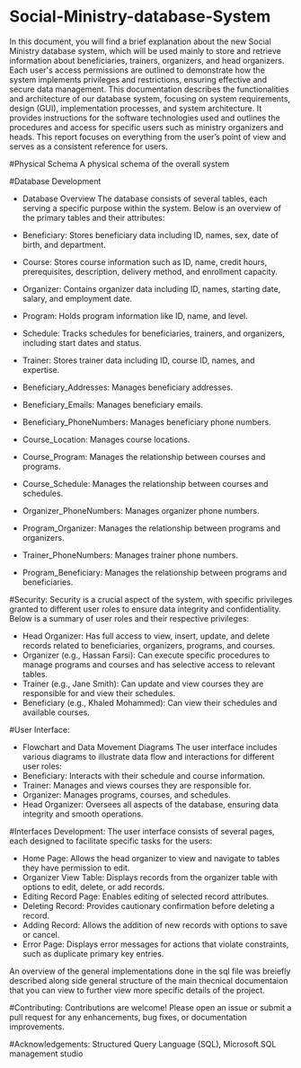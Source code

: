 # Social-Ministry-database-System
In this document, you will find a brief explanation about the new Social Ministry database system, which will be used mainly to store and retrieve information about beneficiaries, trainers, organizers, and head organizers. Each user's access permissions are outlined to demonstrate how the system implements privileges and restrictions, ensuring effective and secure data management. This documentation describes the functionalities and architecture of our database system, focusing on system requirements, design (GUI), implementation processes, and system architecture. It provides instructions for the software technologies used and outlines the procedures and access for specific users such as ministry organizers and heads. This report focuses on everything from the user’s point of view and serves as a consistent reference for users.

#Physical Schema
A physical schema of the overall system 

#Database Development
- Database Overview
The database consists of several tables, each serving a specific purpose within the system. Below is an overview of the primary tables and their attributes:

- Beneficiary: Stores beneficiary data including ID, names, sex, date of birth, and department.
- Course: Stores course information such as ID, name, credit hours, prerequisites, description, delivery method, and enrollment capacity.
- Organizer: Contains organizer data including ID, names, starting date, salary, and employment date.
- Program: Holds program information like ID, name, and level.
- Schedule: Tracks schedules for beneficiaries, trainers, and organizers, including start dates and status.
- Trainer: Stores trainer data including ID, course ID, names, and expertise.
- Beneficiary_Addresses: Manages beneficiary addresses.
- Beneficiary_Emails: Manages beneficiary emails.
- Beneficiary_PhoneNumbers: Manages beneficiary phone numbers.
- Course_Location: Manages course locations.
- Course_Program: Manages the relationship between courses and programs.
- Course_Schedule: Manages the relationship between courses and schedules.
- Organizer_PhoneNumbers: Manages organizer phone numbers.
- Program_Organizer: Manages the relationship between programs and organizers.
- Trainer_PhoneNumbers: Manages trainer phone numbers.
- Program_Beneficiary: Manages the relationship between programs and beneficiaries.


#Security:
Security is a crucial aspect of the system, with specific privileges granted to different user roles to ensure data integrity and confidentiality. Below is a summary of user roles and their respective privileges:
- Head Organizer: Has full access to view, insert, update, and delete records related to beneficiaries, organizers, programs, and courses.
- Organizer (e.g., Hassan Farsi): Can execute specific procedures to manage programs and courses and has selective access to relevant tables.
- Trainer (e.g., Jane Smith): Can update and view courses they are responsible for and view their schedules.
- Beneficiary (e.g., Khaled Mohammed): Can view their schedules and available courses.


#User Interface:
- Flowchart and Data Movement Diagrams
The user interface includes various diagrams to illustrate data flow and interactions for different user roles:
- Beneficiary: Interacts with their schedule and course information.
- Trainer: Manages and views courses they are responsible for.
- Organizer: Manages programs, courses, and schedules.
- Head Organizer: Oversees all aspects of the database, ensuring data integrity and smooth operations.



#Interfaces Development:
The user interface consists of several pages, each designed to facilitate specific tasks for the users:
- Home Page: Allows the head organizer to view and navigate to tables they have permission to edit.
- Organizer View Table: Displays records from the organizer table with options to edit, delete, or add records.
- Editing Record Page: Enables editing of selected record attributes.
- Deleting Record: Provides cautionary confirmation before deleting a record.
- Adding Record: Allows the addition of new records with options to save or cancel.
- Error Page: Displays error messages for actions that violate constraints, such as duplicate primary key entries.

An overview of the general implementations done in the sql file was breiefly described along side general structure of the main thecnical documentaion that you can view
to further view more specific details of the project.

#Contributing: Contributions are welcome! Please open an issue or submit a pull request for any enhancements, bug fixes, or documentation improvements.

#Acknowledgements: 
Structured Query Language (SQL), Microsoft SQL management studio
